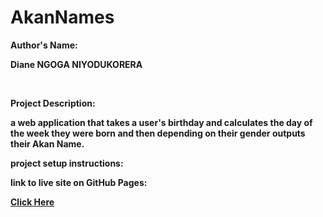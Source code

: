 # AkanNames
<b><p>Author's Name:</p>  <b/> <p> Diane NGOGA NIYODUKORERA</p><br>
  <b><p>Project Description: </p></b> <p>a web application that takes a user's birthday and calculates the day of the week they were born and then depending on their gender outputs their Akan Name. </p>
  
  <b> <p> project setup instructions: </p></b>
  <b><p>link to live site on GitHub Pages: </p><b>
<a href="http://localhost/trial/index.html?year=2000&month=13&date=2&gender=on">Click Here</a>
                            
